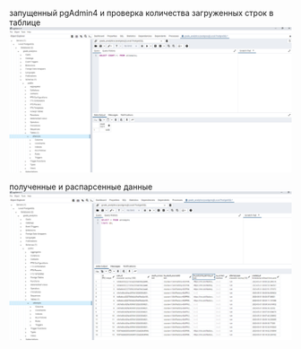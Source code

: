 запущенный pgAdmin4 и проверка количества загруженных строк в таблице
![alt text](image.png)

полученные и распарсенные данные
![alt text](image-1.png)